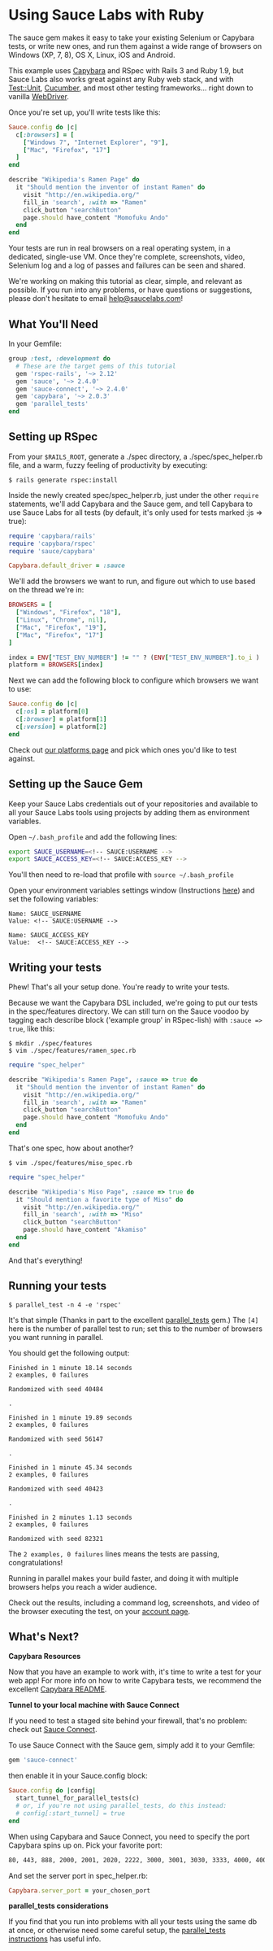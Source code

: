Using Sauce Labs with Ruby
============

The sauce gem makes it easy to take your existing Selenium or Capybara tests, or write new ones, and run them against a wide range of browsers on Windows (XP, 7, 8), OS X, Linux, iOS and Android. 

This example uses [Capybara](http://jnicklas.github.com/capybara/) and RSpec with Rails 3 and Ruby 1.9, but Sauce Labs also works great against any Ruby web stack, and with [Test::Unit](https://saucelabs.com/docs/ondemand/getting-started/env/ruby/se2/mac), [Cucumber](https://github.com/sauce-labs/sauce_ruby/wiki/Cucumber-and-Capybara), and most other testing frameworks... right down to vanilla [WebDriver](http://code.google.com/p/selenium/wiki/RubyBindings).

Once you're set up, you'll write tests like this:

```ruby
Sauce.config do |c|
  c[:browsers] = [
    ["Windows 7", "Internet Explorer", "9"],
    ["Mac", "Firefox", "17"]
  ]
end

describe "Wikipedia's Ramen Page" do
  it "Should mention the inventor of instant Ramen" do
    visit "http://en.wikipedia.org/"
    fill_in 'search', :with => "Ramen"
    click_button "searchButton"
    page.should have_content "Momofuku Ando"
  end 
end

```

Your tests are run in real browsers on a real operating system, in a dedicated, single-use VM.
Once they're complete, screenshots, video, Selenium log and a log of
passes and failures can be seen and shared.

We're working on making this tutorial as clear, simple, and relevant
as possible. If you run into any problems, or have questions or
suggestions, please don't hesitate to email help@saucelabs.com!

What You'll Need
----------------

In your Gemfile:

```ruby
group :test, :development do
  # These are the target gems of this tutorial
  gem 'rspec-rails', '~> 2.12'
  gem 'sauce', '~> 2.4.0'
  gem 'sauce-connect', '~> 2.4.0'
  gem 'capybara', '~> 2.0.3'
  gem 'parallel_tests'
end
```

Setting up RSpec
-----------

From your `$RAILS_ROOT`, generate a ./spec directory, a ./spec/spec_helper.rb file, and a warm, fuzzy feeling of productivity by executing:

    $ rails generate rspec:install

Inside the newly created spec/spec_helper.rb, just under the other `require` statements, we'll add Capybara and the Sauce gem, and tell Capybara to use Sauce Labs for all tests (by default, it's only used for tests marked :js => true):

```ruby
require 'capybara/rails'
require 'capybara/rspec'
require 'sauce/capybara'

Capybara.default_driver = :sauce
```

We'll add the browsers we want to run, and figure out which to use based on the thread we're in:
```ruby
BROWSERS = [
  ["Windows", "Firefox", "18"],
  ["Linux", "Chrome", nil],
  ["Mac", "Firefox", "19"],
  ["Mac", "Firefox", "17"]
]

index = ENV["TEST_ENV_NUMBER"] != "" ? (ENV["TEST_ENV_NUMBER"].to_i ) : 1
platform = BROWSERS[index]
```

Next we can add the following block to configure which browsers we want to use:

```ruby
Sauce.config do |c|
  c[:os] = platform[0]
  c[:browser] = platform[1]
  c[:version] = platform[2]
end
```

Check out [our platforms page](http://saucelabs.com/docs/platforms) and pick which ones you'd like to test against.

Setting up the Sauce Gem
-------------------------

<!-- SAUCE:LOGIN -->

Keep your Sauce Labs credentials out of your repositories and available to all your Sauce Labs tools using projects by adding them as environment variables.

<!-- SAUCE:BEGIN_PLATFORM:MAC|LINUX -->

Open `~/.bash_profile` and add the following lines:

```bash
export SAUCE_USERNAME=<!-- SAUCE:USERNAME -->
export SAUCE_ACCESS_KEY=<!-- SAUCE:ACCESS_KEY -->
```

You'll then need to re-load that profile with `source ~/.bash_profile`
<!-- SAUCE:END_PLATFORM -->
<!-- SAUCE:BEGIN_PLATFORM:WIN -->
Open your environment variables settings window (Instructions [here](http://www.itechtalk.com/thread3595.html)) and set the following variables:

    Name: SAUCE_USERNAME
    Value: <!-- SAUCE:USERNAME -->

    Name: SAUCE_ACCESS_KEY
    Value:  <!-- SAUCE:ACCESS_KEY -->
<!-- SAUCE:END_PLATFORM -->

Writing your tests
-----------------

Phew!  That's all your setup done.  You're ready to write your tests.

Because we want the Capybara DSL included, we're going to put our tests in
the spec/features directory.  We can still turn on the Sauce voodoo by
tagging each describe block ('example group' in RSpec-lish)  with `:sauce => true`, like this:

    $ mkdir ./spec/features
    $ vim ./spec/features/ramen_spec.rb

```ruby
require "spec_helper"

describe "Wikipedia's Ramen Page", :sauce => true do
  it "Should mention the inventor of instant Ramen" do
    visit "http://en.wikipedia.org/"
    fill_in 'search', :with => "Ramen"
    click_button "searchButton"
    page.should have_content "Momofuku Ando"
  end 
end
```
That's one spec, how about another?

    $ vim ./spec/features/miso_spec.rb

```ruby
require "spec_helper"

describe "Wikipedia's Miso Page", :sauce => true do
  it "Should mention a favorite type of Miso" do
    visit "http://en.wikipedia.org/"
    fill_in 'search', :with => "Miso"
    click_button "searchButton"
    page.should have_content "Akamiso"
  end 
end
```

And that's everything!

Running your tests
------------------

`$ parallel_test -n 4 -e 'rspec'`

It's that simple (Thanks in part to the excellent [parallel_tests](https://github.com/grosser/parallel_tests) gem.)
The `[4]` here is the number of parallel test to run; set this to the number of browsers you want running in parallel.

You should get the following output:

    Finished in 1 minute 18.14 seconds
    2 examples, 0 failures

    Randomized with seed 40484

    .

    Finished in 1 minute 19.89 seconds
    2 examples, 0 failures

    Randomized with seed 56147
    
    .
    
    Finished in 1 minute 45.34 seconds
    2 examples, 0 failures

    Randomized with seed 40423

    .

    Finished in 2 minutes 1.13 seconds
    2 examples, 0 failures

    Randomized with seed 82321


The `2 examples, 0 failures` lines means the tests are passing, congratulations!

Running in parallel makes your build faster, and doing it with multiple browsers helps you reach a wider audience.

Check out the results, including a command log, screenshots, and video of the browser executing the test, on your [account page](https://saucelabs.com/account).

What's Next?
------------
**Capybara Resources**

Now that you have an example to work with, it's time to write a test for your web app! For more info on how to write Capybara tests, we recommend the excellent [Capybara README](https://github.com/jnicklas/capybara).

**Tunnel to your local machine with Sauce Connect**

If you need to test a staged site behind your firewall, that's no problem: check out [Sauce Connect](http://saucelabs.com/docs/connect).

To use Sauce Connect with the Sauce gem, simply add it to your Gemfile:

```ruby
gem 'sauce-connect'
```

then enable it in your Sauce.config block:

```ruby
Sauce.config do |config|
  start_tunnel_for_parallel_tests(c)
  # or, if you're not using parallel_tests, do this instead:
  # config[:start_tunnel] = true
end
```

When using Capybara and Sauce Connect, you need to specify the port Capybara spins up on.  Pick your favorite port:

```bash
80, 443, 888, 2000, 2001, 2020, 2222, 3000, 3001, 3030, 3333, 4000, 4001, 4040, 4502, 4503, 5000, 5001, 5050, 5555, 6000, 6001, 6060, 6666, 7000, 7070, 7777, 8000, 8001, 8003, 8031, 8080, 8081, 8888, 9000, 9001, 9080, 9090, 9999, 49221
```
And set the server port in spec_helper.rb:

```ruby
Capybara.server_port = your_chosen_port
```

**parallel_tests considerations**

If you find that you run into problems with all your tests using the same db at once, or otherwise need some careful setup, the 
[parallel_tests instructions](https://github.com/grosser/parallel_tests)
has useful info.

<!-- SAUCE:INCLUDE:get-support -->
